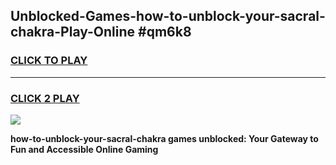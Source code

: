 
## Unblocked-Games-how-to-unblock-your-sacral-chakra-Play-Online #qm6k8
<h3>
<a href="https://news.freeplayer.one?title=how-to-unblock-your-sacral-chakra&ref=3">CLICK TO PLAY</a></h3>
<hr>

<h3>
<a href="https://news.freeplayer.one?title=how-to-unblock-your-sacral-chakra&ref=3">CLICK 2 PLAY</a>
  
</h3>

<a href="https://news.freeplayer.one?title=how-to-unblock-your-sacral-chakra&ref=3"><img src="https://clearcache.store/games.png"></a>


**how-to-unblock-your-sacral-chakra games unblocked: Your Gateway to Fun and Accessible Online Gaming**
